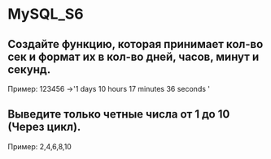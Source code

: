 # MySQL_S6
## Создайте функцию, которая принимает кол-во сек и формат их в кол-во дней, часов, минут и секунд.
Пример: 123456 ->'1 days 10 hours 17 minutes 36 seconds '
## Выведите только четные числа от 1 до 10 (Через цикл).
Пример: 2,4,6,8,10
